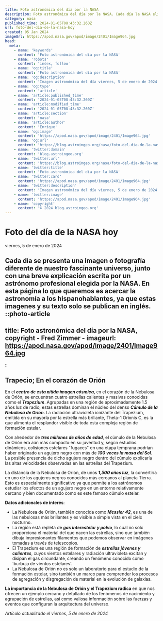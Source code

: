 ```yaml
---
title: Foto astronómica del día por la NASA
description: Foto astronómica del día por la NASA. Cada día la NASA elige una imagen de los aficionados a la astronomía para ser la foto del día.
category: nasa
published_time: 2024-01-05T08:43:32.260Z
url: foto-del-dia-de-la-nasa-hoy
created: 05 Jan 2024
imageUrl: https://apod.nasa.gov/apod/image/2401/Image964.jpg
head:
  meta:
    - name: 'keywords'
      content: 'Foto astronómica del día por la NASA'
    - name: 'robots'
      content: 'index, follow'
    - name: 'og:title'
      content: 'Foto astronómica del día por la NASA'
    - name: 'og:description'
      content: 'Imagen astronómica del día viernes, 5 de enero de 2024 por la NASA; Trapecio; En el corazón de Orión'
    - name: 'og:type'
      content: 'article'
    - name: 'article:published_time'
      content: '2024-01-05T08:43:32.260Z'
    - name: 'article:modified_time'
      content: '2024-01-05T08:43:32.260Z'
    - name: 'article:section'
      content: 'nasa'
    - name: 'article:author'
      content: 'Enrique'
    - name: 'og:image'
      content: 'https://apod.nasa.gov/apod/image/2401/Image964.jpg'
    - name: 'og:url'
      content: 'https://blog.astroingeo.org/nasa/foto-del-dia-de-la-nasa-hoy'
    - name: 'twitter:domain'
      content: 'blog.astroingeo.org'
    - name: 'twitter:url'
      content: 'https://blog.astroingeo.org/nasa/foto-del-dia-de-la-nasa-hoy'
    - name: 'twitter:title'
      content: 'Foto astronómica del día por la NASA'
    - name: 'twitter:card'
      content: 'https://apod.nasa.gov/apod/image/2401/Image964.jpg'
    - name: 'twitter:description'
      content: 'Imagen astronómica del día viernes, 5 de enero de 2024 por la NASA; Trapecio; En el corazón de Orión'
    - name: 'twitter:image'
      content: 'https://apod.nasa.gov/apod/image/2401/Image964.jpg'
    - name: 'copyright'
      content: '© 2024 blog.astroingeo.org'
---
```

# Foto del día de la NASA hoy
viernes, 5 de enero de 2024

Cada día se presenta una imagen o fotografía diferente de nuestro fascinante universo, junto con una breve explicación escrita por un astrónomo profesional elegida por la NASA.
En esta página lo que queremos es acercar la astronomía a los hispanohablantes, ya que estas imagenes y su texto solo se publican en inglés.
::photo-article
---
title: Foto astronómica del día por la NASA, copyright - Fred Zimmer -
imageurl: https://apod.nasa.gov/apod/image/2401/Image964.jpg
---
::

## Trapecio; En el corazón de Orión

En el ***centro de esta nítida imagen cósmica***, en el corazón de la Nebulosa de Orión, se encuentran cuatro estrellas calientes y masivas conocidas como el ***Trapezium***. Agrupadas en una región de aproximadamente 1.5 años luz de radio, estas estrellas dominan el núcleo del denso ***Cúmulo de la Nebulosa de Orión***. La radiación ultravioleta ionizante del Trapezium, emitida en su mayoría por la estrella más brillante, Theta-1 Orionis C, es la que alimenta el resplandor visible de toda esta compleja región de formación estelar.

Con alrededor de ***tres millones de años de edad***, el cúmulo de la Nebulosa de Orión era aún más compacto en su juventud y, según estudios dinámicos, colisiones estelares "fugaces" en una etapa temprana podrían haber originado un agujero negro con más de ***100 veces la masa del Sol***. La posible presencia de dicho agujero negro dentro del cúmulo explicaría las altas velocidades observadas en las estrellas del Trapezium.

La distancia de la Nebulosa de Orión, de unos ***1,500 años luz***, la convertiría en uno de los agujeros negros conocidos más cercanos al planeta Tierra. Esto es especialmente significativo ya que permite a los astrónomos estudiar los efectos de un agujero negro en un entorno relativamente cercano y bien documentado como es este famoso cúmulo estelar. 

**Datos adicionales de interés**:

- La Nebulosa de Orión, también conocida como ***Messier 42***, es una de las nebulosas más brillantes y es visible a simple vista en el cielo nocturno.
- La región está repleta de ***gas interestelar y polvo***, lo cual no solo proporciona el material del que nacen las estrellas, sino que también dibuja impresionantes filamentos que podemos observar en imágenes tomadas a través de telescopios.
- El Trapezium es una región de formación de ***estrellas jóvenes y calientes***, cuyos vientos estelares y radiación ultravioleta excitan y disipan el gas circundante, creando un fenómeno conocido como 'burbuja de vientos estelares'.
- La Nebulosa de Orión no es solo un laboratorio para el estudio de la formación estelar, sino también un marco para comprender los procesos de agregación y disgregación de material en la evolución de galaxias. 

**La importancia de la Nebulosa de Orión y el Trapezium radica** en que nos ofrecen un ejemplo cercano y detallado de los fenómenos de nacimiento y agrupación de estrellas, así como valiosa información sobre las fuerzas y eventos que configuran la arquitectura del universo.

_Artículo actualizado el viernes, 5 de enero de 2024_
